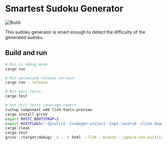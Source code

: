 # Smartest Sudoku Generator
![Build](https://github.com/FrequentlyMissedDeadlines/Smartest-Sudoku-Generator/workflows/Build/badge.svg?branch=main)

This sudoku generator is smart enough to detect the difficulty of the generated sudoku.

## Build and run
``` bash
# Run in debug mode
cargo run

# Run optimized release version
cargo run --release

# Run unit tests
cargo test

# Get unit tests coverage report
rustup component add llvm-tools-preview
cargo install grcov
export RUSTC_BOOTSTRAP=1
export RUSTFLAGS="-Zprofile -Ccodegen-units=1 -Copt-level=0 -Clink-dead-code -Coverflow-checks=off"
cargo clean
cargo test
grcov ./target/debug/ -s . -t html --llvm --branch --ignore-not-existing -o ./target/debug/coverage/ --ignore src/main.rs
```